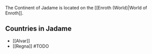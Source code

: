 
The Continent of Jadame is located on the [[Enroth (World)|World of Enroth]].

## Countries in Jadame
* [[Alvar]]
* [[Regna]]
#TODO